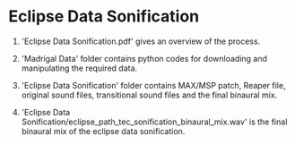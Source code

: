 
# Eclipse Data Sonification

1. 'Eclipse Data Sonification.pdf' gives an overview of the process.

2. 'Madrigal Data' folder contains python codes for downloading and manipulating the required data.

3. 'Eclipse Data Sonification' folder contains MAX/MSP patch, Reaper file, original sound files, transitional sound files and the final binaural mix.

4. 'Eclipse Data Sonification/eclipse_path_tec_sonification_binaural_mix.wav' is the final binaural mix of the eclipse data sonification.
